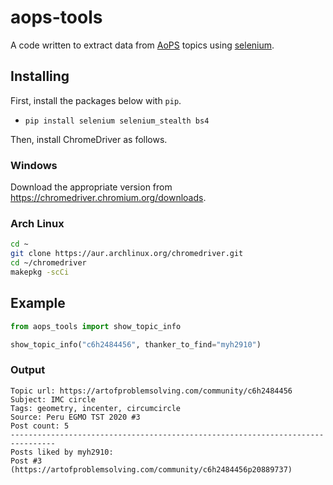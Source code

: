 # aops-tools

A code written to extract data from
[AoPS](https://artofproblemsolving.com/community/) topics using
[selenium](https://pypi.org/project/selenium/).

## Installing

First, install the packages below with `pip`.

* `pip install selenium selenium_stealth bs4`

Then, install ChromeDriver as follows.

### Windows

Download the appropriate version from <https://chromedriver.chromium.org/downloads>.

### Arch Linux

```sh
cd ~
git clone https://aur.archlinux.org/chromedriver.git
cd ~/chromedriver
makepkg -scCi
```

## Example

```py
from aops_tools import show_topic_info

show_topic_info("c6h2484456", thanker_to_find="myh2910")
```

### Output

```
Topic url: https://artofproblemsolving.com/community/c6h2484456
Subject: IMC circle
Tags: geometry, incenter, circumcircle
Source: Peru EGMO TST 2020 #3
Post count: 5
--------------------------------------------------------------------------------
Posts liked by myh2910:
Post #3 (https://artofproblemsolving.com/community/c6h2484456p20889737)
```
